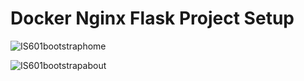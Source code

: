 # Docker Nginx Flask Project Setup

![IS601bootstraphome](https://user-images.githubusercontent.com/32046211/158000567-bd681c67-b478-4301-b40e-2039916bc2dd.PNG)

![IS601bootstrapabout](https://user-images.githubusercontent.com/32046211/158000572-c9c23b5f-2905-49da-953e-562fd316f00a.PNG)

